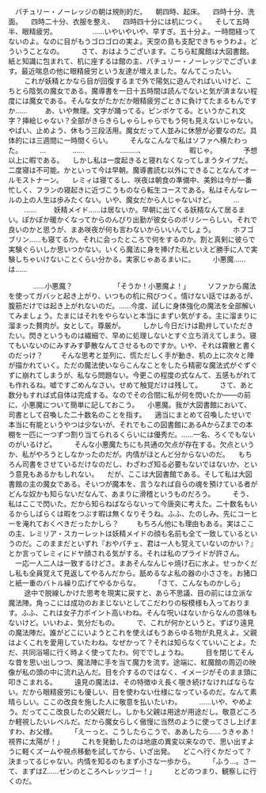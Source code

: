 　パチュリー・ノーレッジの朝は規則的だ。
　朝四時、起床。
　四時十分、洗面。
　四時二十分、衣服を整え、
　四時四十分には机につく。
　そして五時半、眼精疲労。
　
　
　
　……いやいやいや、早すぎ。五十分よ。一時間経ってないのよ。なのに目がもうゴロゴロの実よ。天空の島も支配できちゃうわよ。どういうことなの。
　
　さて、おはようございます。こちら紅魔館は大図書館。紙と知識に包まれて、机に座するは館の主、パチュリー・ノーレッジでございます。最近喘息の他に眼精疲労という友達が増えました。なんてこったい。
　
　これが妖精とかなら目が回復するまで外で陽気に遊んでればいいけど、こちとら陰気の魔女である。魔導書を一日十五時間は読んでないと気が済まない程度には魔女である。そんな女がたかだか眼精疲労ごときに負けてたまるもんですか……
　
　あ、いや無理。文字が踊ってる。ピンボケてる。というかこれ文字？挿絵じゃない？全部がきらきらしゃらしゃらでもう何も見えないじゃない。やばい、止めよう、休もう三段活用。魔女だって人並みに休憩が必要なのだ。具体的には三週間に一時間くらい。
　
　そんなこんなで私はソファへ横たわった。
　
　…
　
　
　……
　
　
　
　………、
　
　
　
　
　暇じゃ。
　
　
　予想以上に暇である。
　しかし私は一度起きると寝れなくなってしまうタイプだ。二度寝は不可能。かといって今は早朝。魔導書読む以外にできることなんてオールモストナーン。
　レミィは寝てるし、咲夜は朝食の準備中、美鈴は今が一番忙しく、フランの寝起きに近づこうものなら転生コースである。私はそんなレールの上の人生は歩みたくない。いや、魔女だから人じゃないけど。
　
　…
　
　……
　
　妖精メイド……は居ないか。早朝に出てくる妖精なんて居るまい。ぽかぽか暖かくなってからのんびり出勤が彼女らのポリシーらしい。それで良いのかと思うが、まあ咲夜が何も言わないからいいんでしょう。
　
　ホフゴブリン……も寝てるか。それに会ったところで何をするのか。割と真剣に彼らで実験ぐらいしか思いつかない。いくら魔法に身を捧げた私といえど勝手に人で実験しちゃいけないことくらい分かる。実家じゃあるまいに。
　
　小悪魔……は……



　
　
　……小悪魔？
　
　
　
　
　「そうか！小悪魔よ！」
　
　ソファから魔法を使ってガバッと起き上がり、いつもの机に飛びつく。情けない話ではあるが、腹筋だけでは起き上がれないのだ。……今度、試しに身体強化の魔法を全部解いてみましょう。たまにはそれをやらないと本当にまずい気がする。主に溜まりに溜まった贅肉が。女として。尊厳が。
　
　しかし今日だけは勘弁していただきたい。閃きというものは繊細で、早めに処理しないとすぐ立ち消えてしまう。寝てもいないのにみすみす夢散なんてさせるものですか。いや、それは霧散と書くのだっけ？
　
　そんな思考と並列に、慌ただしく手が動き、机の上に次々と陣が描かれていく。ただの魔法使いならこんなことをしたら精密な魔法式がぐずぐずに崩れてしまうが、私なら問題ない。今更この程度の式なんて、五感もがれても作れるね。嘘ですごめんなさい。せめて触覚だけは残して。
　
　さて、あと数分もすれば式自体は完成する。なのでその合間に私が何を閃いたか――の前に、小悪魔について簡単に記しておこう。
　小悪魔。我が大図書館において、司書として召喚した二十数名のことを指す。
　適当にまとめて召喚したせいで本当に有能というやつは少ないが、それでもこの図書館にあるAからZまでの本棚を一匹に一つずつ割り当てられるくらいには優秀だ。……一名、ろくでもないのがいるけど。
　
　そんな小悪魔たちにも共通の欠点が存在する。欠点というか、私がやろうとしなかったのだが。内情がほとんど分からないのだ。
　もちろん司書をさせているだけなのだし、わざわざ知る必要もないではないか、という意見もあるかもしれない。
　だが、ここは大図書館である。そして私は大図書館の主の魔女である。そいつが魔本を、言うなれば自らの魂を預けている者がどんな奴かも知らないだなんて、あまりに滑稽というものだろう。
　
　そう、私はここで閃いた。だから知らねばならないって今唐突に考えた。二十数名もいるからしばらくは暇をつぶす暇は無くなりそうね。ふふ、たのしみ。先にコーヒーを淹れておくべきだったかしら？
　
　もちろん他にも理由もある。実はここの主、レミリア・スカーレットは妖精メイドの顔も名前も全て一致しているというのだ。このままだといずれ『おやパチェ、君は一人も覚えていないのかい？』とか言ってレミィにドヤ顔される気がする。それは私のプライドが許さん。
　一応一人二人は一致するけどさ。まあそんなんじゃ焼け石に水よ。せっかくだし私も全員覚えて見返してやるんだから。舐めるなよ私の器の小ささを。お猪口と紙一重のバトル繰り広げてやるからな。
　
　「さて、こんなものかしら」
　
　途中で脱線しかけた思考を現実に戻すと、あら不思議、目の前には立派な魔法陣。角っこには成功のおまじないとしてこだわりの桜模様も入っております。ふふ、これは女子力ポイント高いわね。そんな呪いはないからなんの意味もないけど。いいわよ、気分だもの。
　
　で、これが何かというと。ずばり遠見の魔法陣だ。誰がどこにいようとこれを使えばもうあらゆる物が丸見えよ。父親はよくこれを愛用していたわね。なぜかって？それは知らなくていいことよ。ただ、共同浴場に行く時よく使ってたわ。何ででしょうね。
　
　目を閉じてそんな昔を思い出しつつ、魔法陣に手を当て魔力を流す。途端に、紅魔館の周辺の映像が私の頭の中に流れ込んだ。目を介するのではなく、イメージがそのまま頭に叩きこまれる。
　
　遠見の魔法は、その特徴ゆえ長く覗き続けなければならない。だから眼精疲労にも優しい、目を使わない仕様になっているのだ。なんて素晴らしい。ここの改良を施した人に敬意を払いたいわ。
　
　……いや、やめよう。だってここ改良したの父親だし。しかも父親は用途が用途だし。敬意どころか軽視したいレベルだ。だから魔女らしく傲慢に当然のように使ってさし上げますわ、お父様。
　
　「えーっと、こうしたらこうで、ああしたら……うきゃあ！視界に太陽が！」
　
　これを発動したのは地底の異変以来なので、思い出すように軽くズームや視点移動を試してから、いざ出発。
　どこへ行くかだって？決まってるじゃない。内情を知るのもまず小さな一歩から。
　
　「ふう…。さーて、まずはZ……ゼンのところへレッツゴー！」
　
　とどのつまり、観察しに行くのだ。
　
　